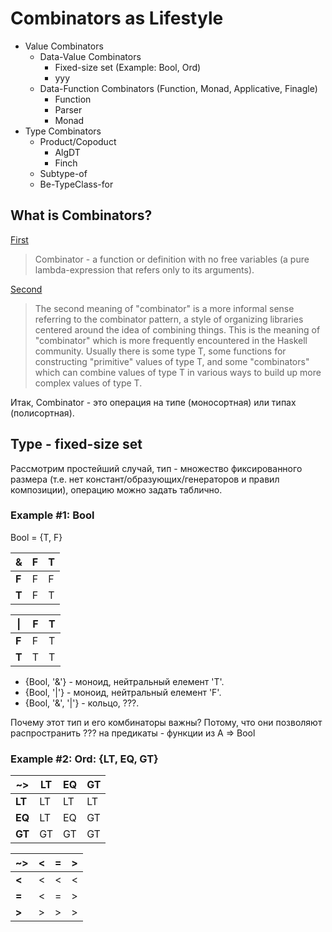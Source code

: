 # Combinators as Lifestyle

- Value Combinators
  - Data-Value Combinators
    - Fixed-size set (Example: Bool, Ord)
    - yyy
  - Data-Function Combinators (Function, Monad, Applicative, Finagle)
    - Function
    - Parser
    - Monad
- Type Combinators
  - Product/Copoduct
    - AlgDT
    - Finch
  - Subtype-of
  - Be-TypeClass-for

## What is Combinators?
[First](https://wiki.haskell.org/Combinator)
> Combinator - a function or definition with no free variables (a pure lambda-expression that refers only to its arguments).

[Second](https://wiki.haskell.org/Combinator)
> The second meaning of "combinator" is a more informal sense referring to the combinator pattern, a style of organizing 
> libraries centered around the idea of combining things. This is the meaning of "combinator" which is more frequently 
> encountered in the Haskell community. Usually there is some type T, some functions for constructing "primitive" values 
> of type T, and some "combinators" which can combine values of type T in various ways to build up more complex values of type T.

Итак, Combinator - это операция на типе (моносортная) или типах (полисортная).

## Type - fixed-size set
Рассмотрим простейший случай, тип - множество фиксированного размера (т.е. нет констант/образующих/генераторов и правил композиции), операцию можно задать таблично.

### Example #1: Bool
Bool = {T, F}

|   &   | F | T |
|-------|---|---|
| **F** | F | F |
| **T** | F | T |

|  \|   | F | T |    
|-------|---|---|
| **F** | F | T |
| **T** | T | T |

- {Bool, '&'} - моноид, нейтральный елемент 'T'.
- {Bool, '|'} - моноид, нейтральный елемент 'F'.
- {Bool, '&', '|'} - кольцо, ???.

Почему этот тип и его комбинаторы важны? 
Потому, что они позволяют распространить ??? на предикаты - функции из A => Bool

### Example #2: Ord: {LT, EQ, GT}
|   ~>   | LT | EQ | GT |    
|--------|----|----|----|
| **LT** | LT | LT | LT |
| **EQ** | LT | EQ | GT |
| **GT** | GT | GT | GT |

|   ~>  | < | = | > |    
|-------|---|---|---|
| **<** | < | < | < |
| **=** | < | = | > |
| **>** | > | > | > |

